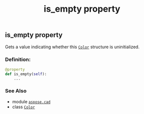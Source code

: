 ﻿---
title: is_empty property
second_title: Aspose.CAD for Python via .NET API References
description: 
type: docs
weight: 750
url: /aspose.cad/color/is_empty/
is_root: false
---

## is_empty property


Gets a value indicating whether this [`Color`](/cad/python-net/aspose.cad/color) structure is uninitialized.
### Definition:
```python
@property
def is_empty(self):
    ...
```

### See Also
* module [`aspose.cad`](../../)
* class [`Color`](/cad/python-net/aspose.cad/color)
